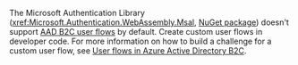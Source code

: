 The Microsoft Authentication Library (<xref:Microsoft.Authentication.WebAssembly.Msal>, [NuGet package](https://www.nuget.org/packages/Microsoft.Authentication.WebAssembly.Msal/)) doesn't support [AAD B2C user flows](/azure/active-directory-b2c/user-flow-overview) by default. Create custom user flows in developer code. For more information on how to build a challenge for a custom user flow, see [User flows in Azure Active Directory B2C](/azure/active-directory-b2c/user-flow-overview).
